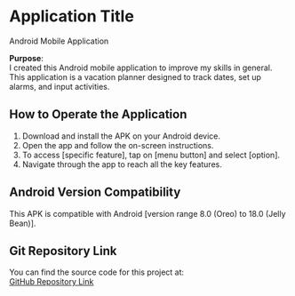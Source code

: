 # Application Title
Android Mobile Application 

**Purpose**:  
I created this Android mobile application to improve my skills in general.
This application is a vacation planner designed to track dates, set up alarms, and input activities.


## How to Operate the Application
1. Download and install the APK on your Android device.
2. Open the app and follow the on-screen instructions.
3. To access [specific feature], tap on [menu button] and select [option].
4. Navigate through the app to reach all the key features.

## Android Version Compatibility
This APK is compatible with Android [version range 8.0 (Oreo) to 18.0 (Jelly Bean)].

## Git Repository Link
You can find the source code for this project at:  
[GitHub Repository Link](https://gitlab.com/wgu-gitlab-environment/student-repos/kllano2/d308-mobile-application-development-android/-/tree/working_branch?ref_type=heads)


